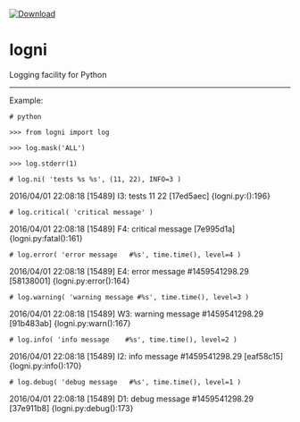  [ ![Download](https://api.bintray.com/packages/logni/deb/python-logni/images/download.svg) ](https://bintray.com/logni/deb/python-logni/_latestVersion)

# logni
Logging facility for Python

---

Example:

`# python`

`>>> from logni import log`

`>>> log.mask('ALL')` 

`>>> log.stderr(1)`

`# log.ni( 'tests %s %s', (11, 22), INFO=3 )`

2016/04/01 22:08:18 [15489] I3: tests 11 22 [17ed5aec] {logni.py:<module>():196}

`# log.critical( 'critical message' )`

2016/04/01 22:08:18 [15489] F4: critical message [7e995d1a] {logni.py:fatal():161}

`# log.error( 'error message   #%s', time.time(), level=4 )`

2016/04/01 22:08:18 [15489] E4: error message   #1459541298.29 [58138001] {logni.py:error():164}

`# log.warning( 'warning message #%s', time.time(), level=3 )`

2016/04/01 22:08:18 [15489] W3: warning message #1459541298.29 [91b483ab] {logni.py:warn():167}

`# log.info( 'info message    #%s', time.time(), level=2 )`

2016/04/01 22:08:18 [15489] I2: info message    #1459541298.29 [eaf58c15] {logni.py:info():170}

`# log.debug( 'debug message   #%s', time.time(), level=1 )`

2016/04/01 22:08:18 [15489] D1: debug message   #1459541298.29 [37e911b8] {logni.py:debug():173}
